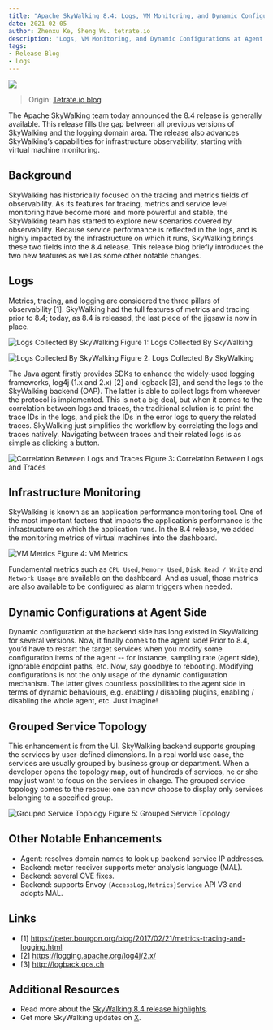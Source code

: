 ```yaml
---
title: "Apache SkyWalking 8.4: Logs, VM Monitoring, and Dynamic Configurations at Agent Side"
date: 2021-02-05
author: Zhenxu Ke, Sheng Wu. tetrate.io
description: "Logs, VM Monitoring, and Dynamic Configurations at Agent Side"
tags:
- Release Blog
- Logs
---
```


![](heading.png)

> Origin: [Tetrate.io blog](https://www.tetrate.io/blog/skywalking-8-4/)

The Apache SkyWalking team today announced the 8.4 release is generally available. This release fills the gap between all previous versions of SkyWalking and the logging domain area.
The release also advances SkyWalking’s capabilities  for infrastructure observability, starting with virtual machine monitoring.

## Background

SkyWalking has historically focused on the tracing and metrics fields of observability.
As its features for tracing, metrics and service level monitoring have become more and more powerful and stable, the SkyWalking team has started to explore new scenarios covered by observability.
Because service performance is reflected in the logs, and is highly impacted by the infrastructure on which it runs, SkyWalking brings these two fields into the 8.4 release.
This release blog briefly introduces the two new features as well as some other notable changes.

## Logs

Metrics, tracing, and logging are considered the three pillars of observability [1]. SkyWalking had the full features of metrics and tracing prior to 8.4; today, as 8.4 is released, the last piece of the jigsaw is now in place.

![Logs Collected By SkyWalking](figure01.png)
Figure 1: Logs Collected By SkyWalking

![Logs Collected By SkyWalking](figure02.png)
Figure 2: Logs Collected By SkyWalking

The Java agent firstly provides SDKs to enhance the widely-used logging frameworks, log4j (1.x and 2.x) [2] and logback [3], and send the logs to the SkyWalking backend (OAP).
The latter is able to collect logs from wherever the protocol is  implemented.
This is not a big deal, but when it comes to the correlation between logs and traces, the traditional solution is to print the trace IDs in the logs, and pick the IDs in the error logs to query the related traces.
SkyWalking just simplifies the workflow by correlating the logs and traces natively. Navigating between traces and their related logs is as simple as clicking a button.

![Correlation Between Logs and Traces](figure03.png)
Figure 3: Correlation Between Logs and Traces

## Infrastructure Monitoring

SkyWalking is known as an application performance monitoring tool. One of the most important factors that impacts the application’s performance is the infrastructure on which the application runs. 
In the 8.4 release, we added the monitoring metrics of virtual machines into the dashboard.

![VM Metrics](figure04.png)
Figure 4: VM Metrics

Fundamental metrics such as `CPU Used`, `Memory Used`,  `Disk Read / Write` and `Network Usage` are available on the dashboard.
And as usual, those metrics are also available to be configured as alarm triggers when needed.

## Dynamic Configurations at Agent Side

Dynamic configuration at the backend side has long existed in SkyWalking for several versions. Now, it finally comes to the agent side!
Prior to 8.4, you’d have to restart the target services when you modify some configuration items of the agent -- for instance, sampling rate (agent side), ignorable endpoint paths, etc. Now, say goodbye to rebooting.
Modifying configurations is not the only usage of the dynamic configuration mechanism. The latter gives countless possibilities to the agent side in terms of dynamic behaviours, e.g. enabling / disabling plugins, enabling / disabling the whole agent, etc. Just imagine!

## Grouped Service Topology

This enhancement is from the UI. SkyWalking backend supports grouping the services by user-defined dimensions. In a real world use case, the services are usually grouped by business group or department. When a developer opens the topology map, out of hundreds of services, he or she may just want to focus on the services in charge. The grouped service topology comes to the rescue: one can now choose to display only services belonging to a specified group.

![Grouped Service Topology](figure05.png)
Figure 5: Grouped Service Topology

## Other Notable Enhancements
- Agent: resolves domain names to look up backend service IP addresses.
- Backend: meter receiver supports meter analysis language (MAL).
- Backend: several CVE fixes.
- Backend: supports Envoy `{AccessLog,Metrics}Service` API V3 and adopts MAL.

## Links
- [1] https://peter.bourgon.org/blog/2017/02/21/metrics-tracing-and-logging.html
- [2] https://logging.apache.org/log4j/2.x/
- [3] http://logback.qos.ch

## Additional Resources
- Read more about the [SkyWalking 8.4 release highlights](https://github.com/apache/skywalking/blob/v8.4.0/changes/changes-8.4.0.md).
- Get more SkyWalking updates on [X](https://x.com/ASFSkyWalking).
